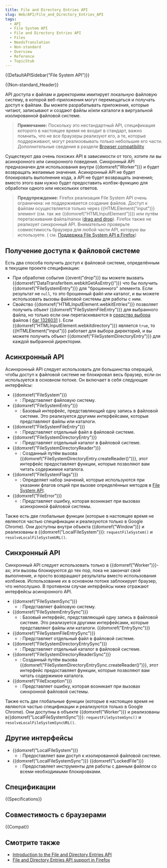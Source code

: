 ```yaml
---
title: File and Directory Entries API
slug: Web/API/File_and_Directory_Entries_API
tags:
  - API
  - File System API
  - File and Directory Entries API
  - Files
  - NeedsTranslation
  - Non-standard
  - Overview
  - Reference
  - TopicStub
---
```


{{DefaultAPISidebar("File System API")}}

{{Non-standard_Header}}

API доступа к файлам и директориям имитирует локальную файловую систему, в которой веб-приложения могут перемещаться и получать доступ к файлам. Вы можете разрабатывать приложения, которые читают, записывают и создают файлы и/или каталоги в виртуальной изолированной файловой системе.

> **Примечание:** Поскольку это нестандартный API, спецификация которого в настоящее время не входит в стандарт, важно помнить, что не все браузеры реализуют его, а те, которые поддерживают, могут реализовывать только небольшие его части. Дополнительные сведения в разделе [Browser compatibility](#browser_compatibility)

Существуют два очень похожих API в зависимости от того, хотите ли вы асинхронного или синхронного поведения. Синхронный API предназначен для использования внутри {{domxref("Worker")}} и будет возвращать желаемые значения. Асинхронный API не будет блокировать выполнение кода, а API не будет возвращать значения; вместо этого вам нужно будет предоставить колбэк-функцию для обработки одного или нескольких ответов.

> **Предупреждение:** Firefox реализация File System API очень ограничена: не поддерживается создание файлов. Доступ к файлам осуществляется только через {{HTMLElement("input")}} элемент (см. так же {{domxref("HTMLInputElement")}}) или путём перетаскивания файла/папки ([drag and drop](/ru/docs/Web/API/HTML_Drag_and_Drop_API)). Firefox также не реализует синхронный API. Внимательно проверьте совместимость браузера для любой части API, которую вы используете. ( см. [Поддержка File System API в Firefox](/ru/docs/Web/API/File_and_Directory_Entries_API/Firefox_support))

## Получение доступа к файловой системе

Есть два способа получить доступ к файловой системе, определённым в текущем проекте спецификации:

- При обработке события {{event("drop")}} вы можете вызвать {{domxref("DataTransferItem.webkitGetAsEntry()")}} что бы получить {{domxref("FileSystemEntry")}} для "брошенного" элемента. Если результат не `null`, то это брошенный файл или каталог, и вы можете использовать вызовы файловой системы для работы с ним.
- Свойство {{domxref("HTMLInputElement.webkitEntries")}} позволяет получить объект {{domxref("FileSystemFileEntry")}} для выбранного файла, но только если они перетаскиваются в [средство выбора](https://bugzilla.mozilla.org/show_bug.cgi?id=1326031) файлов ( [баг 1326031](https://bugzilla.mozilla.org/show_bug.cgi?id=1326031) ). Если {{domxref("HTMLInputElement.webkitdirectory")}} является `true`, то {{HTMLElement("input")}} работает для выбора директорий, и вы можете получить объект {{domxref("FileSystemDirectoryEntry")}} для каждой выбранной директории.

## Асинхронный API

Асинхронный API следует использовать для большинства операций, чтобы доступ к файловой системе не блокировал весь браузер, если он используется в основном потоке. Он включает в себя следующие интерфейсы:

- {{domxref("FileSystem")}}
  - : Представляет файловую систему.
- {{domxref("FileSystemEntry")}}
  - : Базовый интерфейс, представляющий одну запись в файловой системе. Это реализуется другими интерфейсами, которые представляют файлы или каталоги.
- {{domxref("FileSystemFileEntry")}}
  - : Представляет отдельный файл в файловой системе.
- {{domxref("FileSystemDirectoryEntry")}}
  - : Представляет отдельный каталог в файловой системе.
- {{domxref("FileSystemDirectoryReader")}}
  - : Созданный путём вызова {{domxref("FileSystemDirectoryEntry.createReader()")}}, этот интерфейс предоставляет функции, которые позволяют вам читать содержимое каталога.
- {{domxref("FileSystemFlags")}}
  - : Определяет набор значений, которые используются при указании флагов опций при вызове определённых методов в [File System API](/ru/docs/Web/API/File_and_Directory_Entries_API).
- {{domxref("FileError")}}
  - : Представляет ошибку, которая возникает при вызовах асинхронной файловой системы.

Также есть две глобальные функции (которые в настоящее время не являются частью спецификации и реализуются только в Google Chrome). Они доступны внутри объекта {{domxref("Window")}} и реализованы в {{domxref("LocalFileSystem")}}: `requestFileSystem()` и `resolveLocalFileSystemURL()`.

## Синхронный API

Синхронный API следует использовать только в {{domxref("Worker")}}-ах; эти вызовы блокируются до тех пор, пока не закончат своё выполнение, и просто возвращают результаты вместо использования колбэков. Использование их в основном потоке заблокирует браузер, что непослушно. В противном случае интерфейсы ниже отражают интерфейсы асинхронного API.

- {{domxref("FileSystemSync")}}
  - : Представляет файловую систему.
- {{domxref("FileSystemEntrySync")}}
  - : Базовый интерфейс, представляющий одну запись в файловой системе. Это реализуется другими интерфейсами, которые представляют файлы или каталоги. {{domxref("EntrySync")}}
- {{domxref("FileSystemFileEntrySync")}}
  - : Представляет отдельный файл в файловой системе.
- {{domxref("FileSystemDirectoryEntrySync")}}
  - : Представляет отдельный каталог в файловой системе.
- {{domxref("FileSystemDirectoryReaderSync")}}
  - : Созданный путём вызова {{domxref("FileSystemDirectoryEntrySync.createReader()")}}, этот интерфейс предоставляет функции, которые позволяют вам читать содержимое каталога.
- {{domxref("FileException")}}
  - : Представляет ошибку, которая возникает при вызовах синхронной файловой системы.

Также есть две глобальные функции (которые в настоящее время не являются частью спецификации и реализуются только в Google Chrome). Они доступны в объекте {{domxref("Worker")}} и реализованы в{{domxref("LocalFileSystemSync")}}: `requestFileSystemSync()` и `resolveLocalFileSystemSyncURL()`.

## Другие интерфейсы

- {{domxref("LocalFileSystem")}}
  - : Предоставляет вам доступ к изолированной файловой системе.
- {{domxref("LocalFileSystemSync")}} {{domxref("LockedFile")}}
  - : Предоставляет инструменты для работы с данным файлом со всеми необходимыми блокировками.

## Спецификации

{{Specifications}}

## Совместимость с браузерами

{{Compat}}

## Смотрите также

- [Introduction to the File and Directory Entries API](/ru/docs/Web/API/File_and_Directory_Entries_API/Introduction)
- [File and Directory Entries API support in Firefox](/ru/docs/Web/API/File_and_Directory_Entries_API/Firefox_support)
